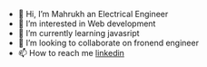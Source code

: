 - 👋 Hi, I’m Mahrukh an Electrical Engineer
- 👀 I’m interested in Web development
- 🌱 I’m currently learning javasript
- 💞️ I’m looking to collaborate on fronend engineer
- 📫 How to reach me 
[linkedin](https://www.linkedin.com/in/mah-rukh-0313/)

<!---
Mahrukh12345/Mahrukh12345 is a ✨ special ✨ repository because its `README.md` (this file) appears on your GitHub profile.
You can click the Preview link to take a look at your changes.
--->
